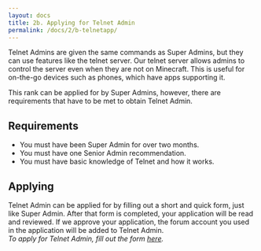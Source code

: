 ```yaml
---
layout: docs
title: 2b. Applying for Telnet Admin
permalink: /docs/2/b-telnetapp/
---
```


Telnet Admins are given the same commands as Super Admins, but they can use features like the telnet server.
Our telnet server allows admins to control the server even when they are not on Minecraft.
This is useful for on-the-go devices such as phones, which have apps supporting it.

This rank can be applied for by Super Admins, however, there are requirements that have to be met to obtain Telnet Admin.

## Requirements
* You must have been Super Admin for over two months.
* You must have one Senior Admin recommendation.
* You must have basic knowledge of Telnet and how it works.

## Applying
Telnet Admin can be applied for by filling out a short and quick form, just like Super Admin.
After that form is completed, your application will be read and reviewed.
If we approve your application, the forum account you used in the application will be added to Telnet Admin.
<br>
_To apply for Telnet Admin, fill out the form [here](https://shadowga.typeform.com/to/XqQ3gy)._
